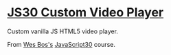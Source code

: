 # [JS30 Custom Video Player](https://scottgall.github.io/JS30-Custom-Video-Player/)
Custom vanilla JS HTML5 video player.

From [Wes Bos's](https://wesbos.com/) [JavaScript30](https://javascript30.com/) course.